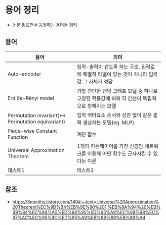 # 용어 정리
- 논문 읽으면서 등장하는 용어들 정리

## 용어

|용어|의미|
|------|---|
|Auto-encoder|입력-출력이 같도록 하는 구조, 입력값에 특별히 라벨이 있는 것이 아니라 입력값 그 자체가 정답|
|Erd ős-Rényi model|가장 간단한 랜덤 그래프 모델 중 하나로 고정된 확률값에 의해 각 간선이 독립적으로 정해지는 모델|
|Permutation invariant(<-> Permutation equivariant)|입력 벡터요소 순서와 상관 없이 같은 출력 생성하는 모델(eg. MLP)|
|Piece-wise Constant Function|계단 함수|
|Universal Approximation Theorem|1개의 히든레이어를 가진 신경망 네트워크를 이용해 어떤 함수도 근사시킬 수 있다는 이론|
|테스트1|테스트2|


## 참조
- https://3months.tistory.com/140#:~:text=Universal%20Approximation%20Theorem%EC%9D%B4%EB%9E%80%201,%EB%8A%94%20%EB%B9%84%EC%84%A0%ED%98%95%ED%95%A8%EC%88%98%EC%97%AC%EC%95%BC%ED%95%A9%EB%8B%88%EB%8B%A4

